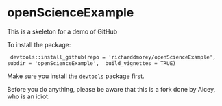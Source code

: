 # openScienceExample

This is a skeleton for a demo of GitHub

To install the package:

     devtools::install_github(repo = 'richarddmorey/openScienceExample', subdir = 'openScienceExample',  build_vignettes = TRUE)

Make sure you install the `devtools` package first.

Before you do anything, please be aware that this is a fork done by Aicey, who is an idiot.
